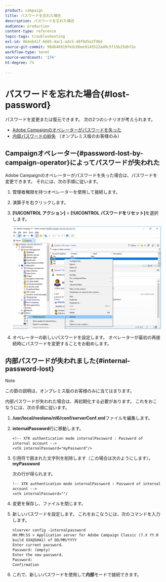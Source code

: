 ```yaml
---
product: campaign
title: パスワードを忘れた場合
description: パスワードを忘れた場合
audience: production
content-type: reference
topic-tags: troubleshooting
exl-id: 064eb41f-6685-4ac1-adc5-40f9d5a2f96d
source-git-commit: 98d646919fedc66ee9145522ad0c5f15b25dbf2e
workflow-type: tm+mt
source-wordcount: '174'
ht-degree: 7%

---
```


# パスワードを忘れた場合{#lost-password}

パスワードを変更または復元できます。
次の2つのシナリオが考えられます。

* [Adobe Campaignのオペレーターがパスワードを失った](#password-lost-by-campaign-operator)
* [内部パスワードの紛失](#internal-password-lost) （オンプレミス版のお客様のみ）

## Campaignオペレーター{#password-lost-by-campaign-operator}によってパスワードが失われた

Adobe Campaignのオペレーターがパスワードを失った場合は、パスワードを変更できます。
それには、次の手順に従います。

1. 管理者権限を持つオペレーターを使用して接続します。
1. 演算子を右クリックします。
1. **[!UICONTROL アクション]** > **[!UICONTROL パスワードをリセット]**&#x200B;を選択します。

   ![](assets/operator-passwd.png)

1. オペレーターの新しいパスワードを設定します。 オペレーターが最初の再接続時にパスワードを変更することをお勧めします。

## 内部パスワードが失われました{#internal-password-lost}

>[!NOTE]
>
>この節の説明は、オンプレミス版のお客様のみに当てはまります。

内部パスワードが失われた場合は、再初期化する必要があります。
これをおこなうには、次の手順に従います。

1. **/usr/local/neolane/nl6/conf/serverConf.xml**&#x200B;ファイルを編集します。

1. **internalPassword**&#x200B;行に移動します。

   ```
   <!-- XTK authentication mode internalPassword : Password of internal account -->
   <xtk internalPassword="myPassword"/>
   ```

1. 引用符で囲まれた文字列を削除します（この場合は次のようにします）。**myPassword**

   次の行が得られます。

   ```
   !-- XTK authentication mode internalPassword : Password of internal account -->
   <xtk internalPassword=""/
   ```

1. 変更を保存し、ファイルを閉じます。

1. 新しいパスワードを設定します。 これをおこなうには、次のコマンドを入力します。

   ```
   nlserver config -internalpassword
   HH:MM:SS > Application server for Adobe Campaign Classic (7.X YY.R build XXX@SHA1) of DD/MM/YYYY
   Enter current password.
   Password: (empty)
   Enter the new password.
   Password: 
   Confirmation 
   ```

1. これで、新しいパスワードを使用して&#x200B;**内部**&#x200B;モードで接続できます。
